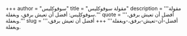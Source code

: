 +++
author = "سوفوكليس"
title = "مقولة سوفوكليس"
description = '''مقولة سوفوكليس: أفضل أن تعيش برفق، وبغفلة.'''
quote = '''أفضل أن تعيش برفق، وبغفلة.'''
slug = '''أفضل-أن-تعيش-برفق،-وبغفلة'''
+++
أفضل أن تعيش برفق، وبغفلة.
